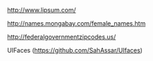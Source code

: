 







http://www.lipsum.com/

http://names.mongabay.com/female_names.htm


http://federalgovernmentzipcodes.us/

UIFaces (https://github.com/SahAssar/UIfaces)